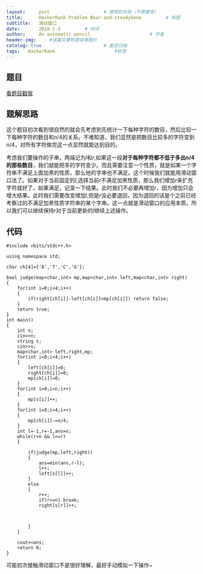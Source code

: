 ```yaml
---
layout:     post                    # 使用的布局（不需要改）
title:      HackerRank Problem Bear-and-steadyGene         # 标题 
subtitle:   滑动窗口
date:       2018-1-3         # 时间
author:     An automatic pencil                      # 作者
header-img:     #这篇文章标题背景图片
catalog: true                       # 是否归档
tags:   HackerRank                      #标签
---
```


## 题目

<a href='https://www.hackerrank.com/challenges/bear-and-steady-gene/problem'> 看题目戳我 </a>



## 题解思路
这个题目初次看到很自然的就会先考虑到先统计一下每种字符的数目，然后比较一下每种字符的数目和$n/4$的关系。不难知道，我们显然是把数目比较多的字符变到$n/4$，对所有字符做完这一点显然就能达到目的。

考虑我们要操作的子串，两端记为$l$和$r$,如果这一段<b>对于每种字符都不低于多出$n/4$的那些数目</b>，我们就能把多的字符变少。而且需要注意一个性质，就是如果一个字符串不满足上面加黑的性质，那么他的字串也不满足。这个时候我们就能用滑动窗口法了。如果对于当前固定的$l$,选择当前$r$不满足加黑性质，那么我们增加$r$来扩充字符就好了。如果满足，记录一下结果。此时我们不必要再增加$r$，因为增加只会增大结果。此时我们需要改变增加$l$,但是$r$没必要退回，因为退回的话是个之前已经考察过的不满足加黑性质字符串的某个字串。这一点就是滑动窗口的应用本质。所以我们可以继续保持$r$对于当前更新的$l$继续上述操作。

## 代码

    #include <bits/stdc++.h>

    using namespace std;

    char ch[4]={'A','T','C','G'};

    bool judge(map<char,int> mp,map<char,int> left,map<char,int> right)
    {
        for(int i=0;i<4;i++)
        {
            if(right[ch[i]]-left[ch[i]]<mp[ch[i]]) return false;
        }
        return true;
    }
    int main()
    {
        int n;
        cin>>n;
        string s;
        cin>>s;
        map<char,int> left,right,mp;
        for(int i=0;i<4;i++)
        {
            left[ch[i]]=0;
            right[ch[i]]=0;
            mp[ch[i]]=0;
        }
        for(int i=0;i<n;i++)
        {
            mp[s[i]]++;
        }
        for(int i=0;i<4;i++)
        {
            mp[ch[i]]-=n/4;
        }
        int l=-1,r=-1,ans=n;
        while(r<n && l<=r)
        {
            
            if(judge(mp,left,right))
            {
                ans=min(ans,r-l);
                l++;
                left[s[l]]++;
            }
            else
            {
                r++;
                if(r>=n) break;
                right[s[r]]++;
                
                
                
            }
        }
        
        cout<<ans;
        return 0;
    }


可能初次接触滑动窗口不是很好理解，最好手动模拟一下操作~